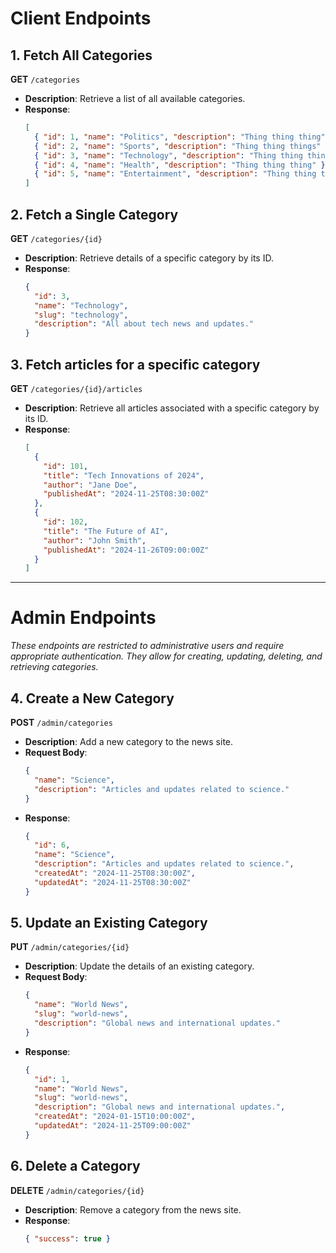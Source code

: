 # Client Endpoints

## 1. Fetch All Categories

**GET** `/categories`

- **Description**: Retrieve a list of all available categories.
- **Response**:
  ```json
  [
    { "id": 1, "name": "Politics", "description": "Thing thing thing" },
    { "id": 2, "name": "Sports", "description": "Thing thing things" },
    { "id": 3, "name": "Technology", "description": "Thing thing thing" },
    { "id": 4, "name": "Health", "description": "Thing thing thing" },
    { "id": 5, "name": "Entertainment", "description": "Thing thing thing" }
  ]

## 2. Fetch a Single Category

**GET** `/categories/{id}`

- **Description**: Retrieve details of a specific category by its ID.
- **Response**:
  ```json
  {
    "id": 3,
    "name": "Technology",
    "slug": "technology",
    "description": "All about tech news and updates."
  }

## 3. Fetch articles for a specific category

**GET** `/categories/{id}/articles`

- **Description**: Retrieve all articles associated with a specific category by its ID.
- **Response**:
  ```json
  [
    {
      "id": 101,
      "title": "Tech Innovations of 2024",
      "author": "Jane Doe",
      "publishedAt": "2024-11-25T08:30:00Z"
    },
    {
      "id": 102,
      "title": "The Future of AI",
      "author": "John Smith",
      "publishedAt": "2024-11-26T09:00:00Z"
    }
  ]
  ```
---

# Admin Endpoints

*These endpoints are restricted to administrative users and require appropriate authentication. They allow for creating, updating, deleting, and retrieving categories.*

## 4. Create a New Category

**POST** `/admin/categories`

- **Description**: Add a new category to the news site.
- **Request Body**:
  ```json
  {
    "name": "Science",
    "description": "Articles and updates related to science."
  }

- **Response**:
  ```json
  {
    "id": 6,
    "name": "Science",
    "description": "Articles and updates related to science.",
    "createdAt": "2024-11-25T08:30:00Z",
    "updatedAt": "2024-11-25T08:30:00Z"
  }

## 5. Update an Existing Category

**PUT** `/admin/categories/{id}`

- **Description**: Update the details of an existing category.
- **Request Body**:
  ```json
  {
    "name": "World News",
    "slug": "world-news",
    "description": "Global news and international updates."
  }

- **Response**:
  ```json
  {
    "id": 1,
    "name": "World News",
    "slug": "world-news",
    "description": "Global news and international updates.",
    "createdAt": "2024-01-15T10:00:00Z",
    "updatedAt": "2024-11-25T09:00:00Z"
  }

## 6. Delete a Category

**DELETE** `/admin/categories/{id}`

- **Description**: Remove a category from the news site.
- **Response**:
  ```json
  { "success": true }

